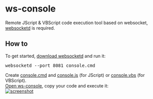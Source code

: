 ws-console
==========

Remote JScript & VBScript code execution tool based on websocket, <a href="https://github.com/joewalnes/websocketd">websocketd</a> is required.

How to
----------

To get started, <a href="https://github.com/joewalnes/websocketd/wiki/Download-and-install">download websocketd</a> and run it:
<pre>websocketd --port 8081 console.cmd</pre>
Create <a href="https://github.com/dab00/ws-console/blob/master/console.cmd">console.cmd</a> and 
<a href="https://github.com/dab00/ws-console/blob/master/console.js">console.js</a> (for JScript) or 
<a href="https://github.com/dab00/ws-console/blob/master/console.vbs">console.vbs</a> (for VBScript). <br/>
<a href="http://dab00.gweb.io/WS-console.html">Open ws-console</a>, copy your code and execute it:<br/>
<a href="https://github.com/dab00/ws-console/blob/master/screenshot.jpg" target="_blank">
<img src="https://github.com/dab00/ws-console/blob/master/screenshot.jpg" alt="screenshot" style="max-width:100%;">
</a>